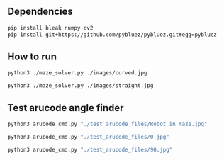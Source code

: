 ## Dependencies
```bash
pip install bleak numpy cv2
pip install git+https://github.com/pybluez/pybluez.git#egg=pybluez
```

## How to run
```bash
python3 ./maze_solver.py ./images/curved.jpg
```
```bash
python3 ./maze_solver.py ./images/straight.jpg
```

## Test arucode angle finder
```bash
python3 arucode_cmd.py "./test_arucode_files/Robot in maze.jpg"
```
```bash
python3 arucode_cmd.py "./test_arucode_files/0.jpg"
```
```bash
python3 arucode_cmd.py "./test_arucode_files/90.jpg"
```